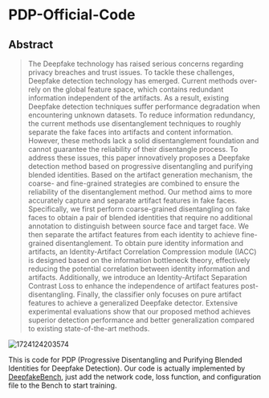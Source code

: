 # PDP-Official-Code
## Abstract

> The Deepfake technology has raised serious concerns regarding privacy breaches and trust issues. To tackle these challenges, Deepfake detection technology has emerged. Current methods over-rely on the global feature space, which contains redundant information independent of the artifacts. As a result, existing Deepfake detection techniques suffer performance degradation when encountering unknown datasets. To reduce information redundancy, the current methods use disentanglement techniques to roughly separate the fake faces into artifacts and content information. However, these methods lack a solid disentanglement foundation and cannot guarantee the reliability of their disentangle process. To address these issues, this paper innovatively proposes a Deepfake detection method based on progressive disentangling and purifying blended identities. Based on the artifact generation mechanism, the coarse- and fine-grained strategies are combined to ensure the reliability of the disentanglement method. Our method aims to more accurately capture and separate artifact features in fake faces. Specifically, we first perform coarse-grained disentangling on fake faces to obtain a pair of blended identities that require no additional annotation to distinguish between source face and target face. We then separate the artifact features from each identity to achieve fine-grained disentanglement. To obtain pure identity information and artifacts, an Identity-Artifact Correlation Compression module (IACC) is designed based on the information bottleneck theory, effectively reducing the potential correlation between identity information and artifacts. Additionally, we introduce an Identity-Artifact Separation Contrast Loss to enhance the independence of artifact features post-disentangling. Finally, the classifier only focuses on pure artifact features to achieve a generalized Deepfake detector. Extensive experimental evaluations show that our proposed method achieves superior detection performance and better generalization compared to existing state-of-the-art methods.

![1724124203574](image/readme/1724124203574.png "Framework")

This is code for PDP (Progressive Disentangling and Purifying Blended Identities for Deepfake Detection). Our code is actually implemented by [DeepfakeBench](https://github.com/SCLBD/DeepfakeBench), just add the network code, loss function, and configuration file to the Bench to start training.
